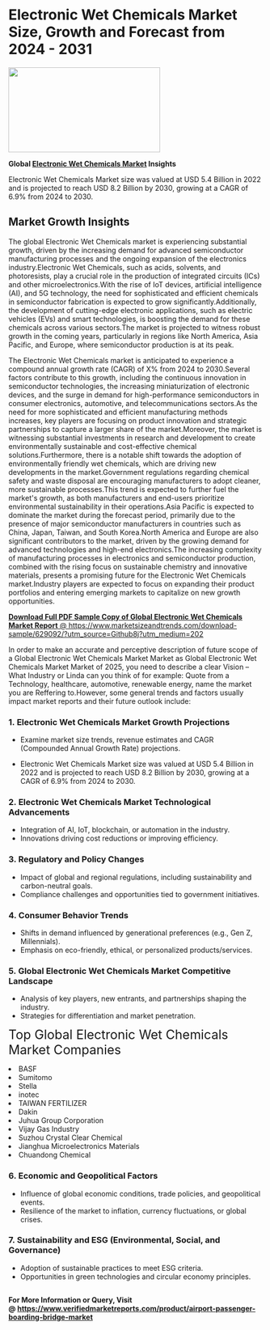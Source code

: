 <H1>Electronic Wet Chemicals Market Size, Growth and Forecast from 2024 - 2031</H1><img class="aligncenter size-medium wp-image-584254" src="https://thirdeyenews.in/wp-content/uploads/2024/09/Global-Market-Research-300x168.jpeg" alt="" width="300" height="168" /><p><strong>Global&nbsp;<a href="https://www.marketsizeandtrends.com/download-sample/629092/?utm_source=Github8j?utm_medium=202">Electronic Wet Chemicals Market</a> Insights</strong></p><p>Electronic Wet Chemicals Market size was valued at USD 5.4 Billion in 2022 and is projected to reach USD 8.2 Billion by 2030, growing at a CAGR of 6.9% from 2024 to 2030.</p><p><h2>Market Growth Insights</h2> <p>The global Electronic Wet Chemicals market is experiencing substantial growth, driven by the increasing demand for advanced semiconductor manufacturing processes and the ongoing expansion of the electronics industry.Electronic Wet Chemicals, such as acids, solvents, and photoresists, play a crucial role in the production of integrated circuits (ICs) and other microelectronics.With the rise of IoT devices, artificial intelligence (AI), and 5G technology, the need for sophisticated and efficient chemicals in semiconductor fabrication is expected to grow significantly.Additionally, the development of cutting-edge electronic applications, such as electric vehicles (EVs) and smart technologies, is boosting the demand for these chemicals across various sectors.The market is projected to witness robust growth in the coming years, particularly in regions like North America, Asia Pacific, and Europe, where semiconductor production is at its peak.<a href="#"></a></p> <p>The Electronic Wet Chemicals market is anticipated to experience a compound annual growth rate (CAGR) of X% from 2024 to 2030.Several factors contribute to this growth, including the continuous innovation in semiconductor technologies, the increasing miniaturization of electronic devices, and the surge in demand for high-performance semiconductors in consumer electronics, automotive, and telecommunications sectors.As the need for more sophisticated and efficient manufacturing methods increases, key players are focusing on product innovation and strategic partnerships to capture a larger share of the market.Moreover, the market is witnessing substantial investments in research and development to create environmentally sustainable and cost-effective chemical solutions.Furthermore, there is a notable shift towards the adoption of environmentally friendly wet chemicals, which are driving new developments in the market.Government regulations regarding chemical safety and waste disposal are encouraging manufacturers to adopt cleaner, more sustainable processes.This trend is expected to further fuel the market's growth, as both manufacturers and end-users prioritize environmental sustainability in their operations.Asia Pacific is expected to dominate the market during the forecast period, primarily due to the presence of major semiconductor manufacturers in countries such as China, Japan, Taiwan, and South Korea.North America and Europe are also significant contributors to the market, driven by the growing demand for advanced technologies and high-end electronics.The increasing complexity of manufacturing processes in electronics and semiconductor production, combined with the rising focus on sustainable chemistry and innovative materials, presents a promising future for the Electronic Wet Chemicals market.Industry players are expected to focus on expanding their product portfolios and entering emerging markets to capitalize on new growth opportunities.<a href="#"></p><p><span class=""><strong>Download Full PDF Sample Copy of Global Electronic Wet Chemicals Market Report</strong> @ <a href="https://www.marketsizeandtrends.com/download-sample/629092/?utm_source=Github8j?utm_medium=202" target="_blank">https://www.marketsizeandtrends.com/download-sample/629092/?utm_source=Github8j?utm_medium=202</a></span></p><p>In order to make an accurate and perceptive description of future scope of a Global&nbsp;Electronic Wet Chemicals Market Market as Global&nbsp;Electronic Wet Chemicals Market Market of 2025, you need to describe a clear Vision &ndash; What Industry or Linda can you think of for example: Quote from a Technology, healthcare, automotive, renewable energy, name the market you are Reffering to.However, some general trends and factors usually impact market reports and their future outlook include:</p><h3>1.&nbsp;<strong>Electronic Wet Chemicals Market Growth Projections</strong></h3><ul><li>Examine market size trends, revenue estimates and CAGR (Compounded Annual Growth Rate) projections.</li><li><p>Electronic Wet Chemicals Market size was valued at USD 5.4 Billion in 2022 and is projected to reach USD 8.2 Billion by 2030, growing at a CAGR of 6.9% from 2024 to 2030.</p></li></ul><h3>2.&nbsp;<strong>Electronic Wet Chemicals Market Technological Advancements</strong></h3><ul><li>Integration of AI, IoT, blockchain, or automation in the industry.</li><li>Innovations driving cost reductions or improving efficiency.</li></ul><h3>3.&nbsp;<strong>Regulatory and Policy Changes</strong></h3><ul><li>Impact of global and regional regulations, including sustainability and carbon-neutral goals.</li><li>Compliance challenges and opportunities tied to government initiatives.</li></ul><h3>4.&nbsp;<strong>Consumer Behavior Trends</strong></h3><ul><li>Shifts in demand influenced by generational preferences (e.g., Gen Z, Millennials).</li><li>Emphasis on eco-friendly, ethical, or personalized products/services.</li></ul><h3>5.&nbsp;<strong>Global Electronic Wet Chemicals Market Competitive Landscape</strong></h3><ul><li>Analysis of key players, new entrants, and partnerships shaping the industry.</li><li>Strategies for differentiation and market penetration.</li></ul><p data-pm-slice="1 1 []"><span style="color: inherit; font-family: inherit; font-size: 25px;">Top Global Electronic Wet Chemicals Market Companies</span></p><div class="" data-test-id=""><p><li>BASF</li><li> Sumitomo</li><li> Stella</li><li> inotec</li><li> TAIWAN FERTILIZER</li><li> Dakin</li><li> Juhua Group Corporation</li><li> Vijay Gas Industry</li><li> Suzhou Crystal Clear Chemical</li><li> Jianghua Microelectronics Materials</li><li> Chuandong Chemical</li></p></div><h3>6.&nbsp;<strong>Economic and Geopolitical Factors</strong></h3><ul><li>Influence of global economic conditions, trade policies, and geopolitical events.</li><li>Resilience of the market to inflation, currency fluctuations, or global crises.</li></ul><h3>7.&nbsp;<strong>Sustainability and ESG (Environmental, Social, and Governance)</strong></h3><ul><li>Adoption of sustainable practices to meet ESG criteria.</li><li>Opportunities in green technologies and circular economy principles.</li></ul><h2><strong style="font-size: 14px;">For More Information or Query, Visit @&nbsp;</strong><a style="background-color: #ffffff; font-size: 14px;" href="https://www.marketsizeandtrends.com/report/electronic-wet-chemicals-market/" target="_blank">https://www.verifiedmarketreports.com/product/airport-passenger-boarding-bridge-market</a></h2>